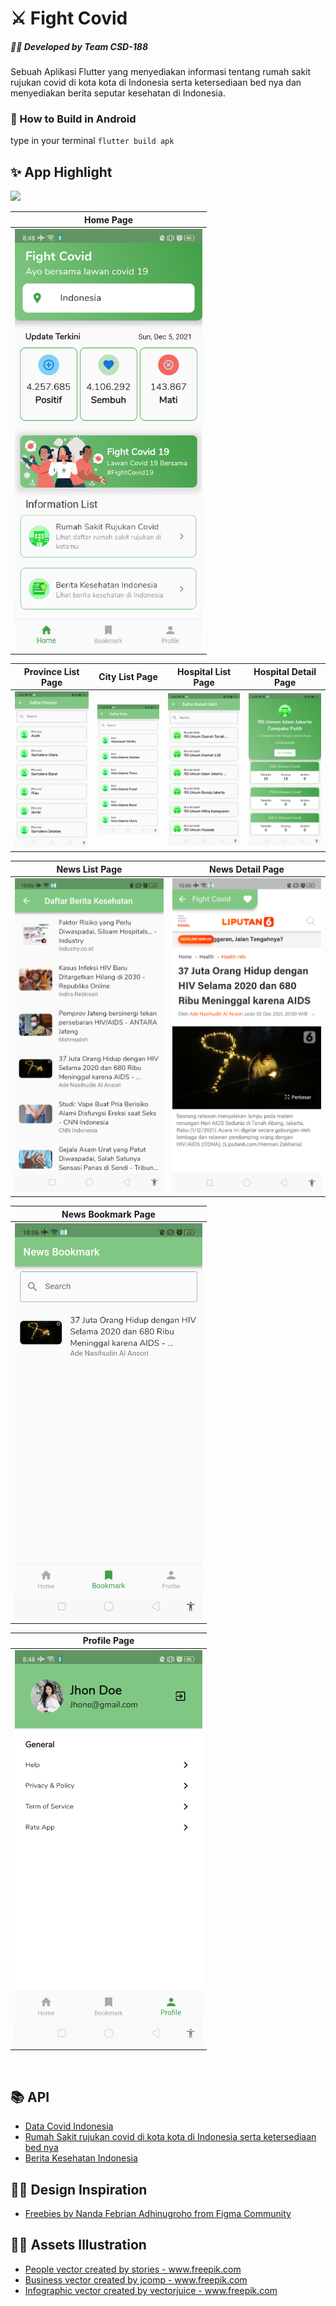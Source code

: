 # :crossed_swords: Fight Covid
##### :man_technologist: Developed by Team CSD-188
Sebuah Aplikasi Flutter yang menyediakan informasi tentang rumah sakit rujukan covid di kota kota di Indonesia serta ketersediaan bed nya dan menyediakan berita seputar kesehatan di Indonesia.

### :hammer: How to Build in Android
type in your terminal `flutter build apk`

## :sparkles: App Highlight
<img src="/assets/images/documentation/main highlight.png" width=600/>

Home Page |
:----------:|
<img src="/assets/images/documentation/home_page.png" width=300/> |

Province List Page | City List Page | Hospital List Page | Hospital Detail Page
:----------:|:-------------:|:--------:|:--------:
<img src="/assets/images/documentation/province_list_page.png" width=300/> | <img src="/assets/images/documentation/city_list_page.png" width=300/> | <img src="/assets/images/documentation/hospital_list_page.png" width=300/>| <img src="/assets/images/documentation/hospital_detail_page.png" width=300/>

News List Page | News Detail Page
:----------:|:-------------:|
<img src="/assets/images/documentation/news_list_page.png" width=300/> | <img src="/assets/images/documentation/news_detail_page.png" width=300/> |

News Bookmark Page |
:----------:|
<img src="/assets/images/documentation/bookmark_news_page.png" width=300/> |

Profile Page |
:----------:|
<img src="/assets/images/documentation/profile_page.png" width=300/> |

<br>

## :books: API 
- [Data Covid Indonesia](https://data.covid19.go.id/public/api/update.json)
- [Rumah Sakit rujukan covid di kota kota di Indonesia serta ketersediaan bed nya](https://github.com/satyawikananda/rs-bed-covid-indo-api)
- [Berita Kesehatan Indonesia](https://newsapi.org/s/indonesia-health-news-api)

## :man_artist: Design Inspiration
- [Freebies by Nanda Febrian Adhinugroho from Figma Community](https://www.figma.com/community/file/849809659468946971)

## :raising_hand_man: Assets Illustration
- <a href='https://www.freepik.com/vectors/people'>People vector created by stories - www.freepik.com</a>
- <a href="https://www.freepik.com/vectors/business">Business vector created by jcomp - www.freepik.com</a>
- <a href="https://www.freepik.com/vectors/infographic">Infographic vector created by vectorjuice - www.freepik.com</a>

<br>
